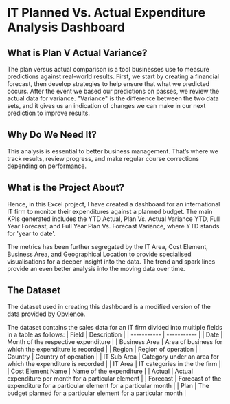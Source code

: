 # IT Planned Vs. Actual Expenditure Analysis Dashboard

## What is Plan V Actual Variance?
The plan versus actual comparison is a tool businesses use to measure predictions against real-world results. First, we start by creating a financial forecast, then develop strategies to help ensure that what we predicted occurs. After the event we based our predictions on passes, we review the actual data for variance. "Variance" is the difference between the two data sets, and it gives us an indication of changes we can make in our next prediction to improve results.

## Why Do We Need It?
This analysis is essential to better business management. That’s where we track results, review progress, and make regular course corrections depending on performance. 

## What is the Project About?
Hence, in this Excel project, I have created a dashboard for an international IT firm to monitor their expenditures against a planned budget. The main KPIs generated includes the YTD Actual, Plan Vs. Actual Variance YTD, Full Year Forecast, and Full Year Plan Vs. Forecast Variance, where YTD stands for 'year to date'. 

The metrics has been further segregated by the IT Area, Cost Element, Business Area, and Geographical Location to provide specialised visualisations for a deeper insight into the data. The trend and spark lines provide an even better analysis into the moving data over time.

## The Dataset
The dataset used in creating this dashboard is a modified version of the data provided by <a href="obvience.com">Obvience</a>. 

The dataset contains the sales data for an IT firm divided into multiple fields in a table as follows:
| Field       | Description |
| ----------- | ----------- |
| Date        | Month of the respective expenditure       |
| Business Area   | Area of business for which the expenditure is recorded        |
| Region      | Region of operation |
| Country     | Country of operation  |
| IT Sub Area | Category under an area for which the expenditure is recorded  |
| IT Area     | IT categories in the the firm |
| Cost Element Name | Name of the expenditure |
| Actual      | Actual expenditure per month for a particular element |
| Forecast    | Forecast of the expenditure for a particular element for a particular month  |
| Plan        | The budget planned for a particular element for a particular month  |
